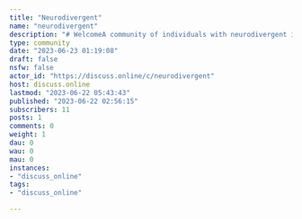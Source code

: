 ```yaml
---
title: "Neurodivergent" 
name: "neurodivergent"
description: "# WelcomeA community of individuals with neurodivergent issues or know a neurodivergent person.**Do not avoid sharing or helping because you do not want to associate your account with personal details.** It's healthy to talk and healthy to help others. Create an alt account if it helps. Folks need encouragement.[Find Help](https://www.nimh.nih.gov/health/find-help)## Rules1. Don’t spam2. No personal and/or confidential information3. No threatening, harassing, or inciting violence"
type: community
date: "2023-06-23 01:19:08"
draft: false
nsfw: false
actor_id: "https://discuss.online/c/neurodivergent"
host: discuss.online
lastmod: "2023-06-22 05:43:43"
published: "2023-06-22 02:56:15"
subscribers: 11
posts: 1
comments: 0
weight: 1
dau: 0
wau: 0
mau: 0
instances:
- "discuss_online"
tags: 
- "discuss_online"

---
```

